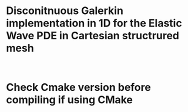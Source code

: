 <H1> Disconitnuous Galerkin implementation in 1D for the Elastic Wave PDE in Cartesian structrured mesh <H1/>
<br/>
Check Cmake version before compiling if using CMake
